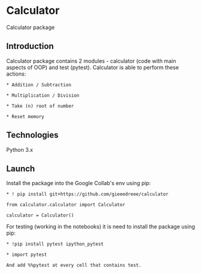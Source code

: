 # Calculator
Calculator package
## Introduction
Calculator package contains 2 modules - calculator (code with main aspects of OOP) and test (pytest).
    Calculator is able to perform these actions:
    
    * Addition / Subtraction
    
    * Multiplication / Division
    
    * Take (n) root of number
    
    * Reset memory
    
 ## Technologies
 Python 3.x
 
 ## Launch
 Install the package into the Google Collab's env using pip:
 
    * ! pip install git+https://github.com/gieeedreee/calculator

    from calculator.calculator import Calculator

    calculator = Calculator()

For testing (working in the notebooks) it is need to install the package using pip:

    * !pip install pytest ipython_pytest

    * import pytest

    And add %%pytest at every cell that contains test.
    
